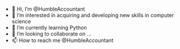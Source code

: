 - 👋 Hi, I’m @HumbleAccountant
- 👀 I’m interested in acquiring and developing new skills in computer science
- 🌱 I’m currently learning Python
- 💞️ I’m looking to collaborate on ...
- 📫 How to reach me @HumbleAccountant

<!---
HumbleAccountant/HumbleAccountant is a ✨ special ✨ repository because its `README.md` (this file) appears on your GitHub profile.
You can click the Preview link to take a look at your changes.
--->
